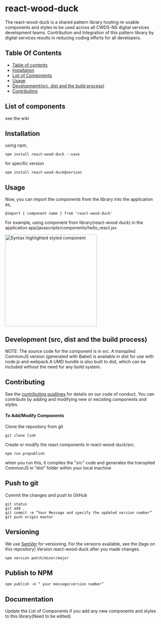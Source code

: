 # react-wood-duck

The react-wood-duck is a shared pattern library hosting re-usable components and styles to be used across all CWDS-NS digital services development teams.
Contribution and Integration of this pattern library by digital services results in reducing coding efforts for all developers.
## Table Of Contents

* [Table of contents](#table-of-contents)
* [Installation](#installation)
* [List of Components](#list-of-components)
* [Usage](#usage)
* [Developmemt(src, dist and the build process)](#development-(src,-dist-and-the-build-process))
* [Contributing](#contributing)

## List of components

see the wiki 

## Installation

using npm,

	npm install react-wood-duck --save

for specific version 

	npm install react-wood-duck@version
  
## Usage

Now, you can import the components from the library into the application as,

	@import { component name } from 'react-wood-duck'
 
   For example, using component from library(react-wood-duck) in the application app/javascripts/components/hello_react.jsx  
   
   <img alt="Syntax highlighted styled component" src="https://user-images.githubusercontent.com/30934662/29230515-456a29cc-7e98-11e7-9fb4-2b1a34a98a55.png" height="300px" />
  
## Development (src, dist and the build process)

NOTE: The source code for the component is in src. A transpiled CommonJS version (generated with Babel) is available in dist for use with node.js and webpack.A UMD bundle is also built to dist, which can be included without the need for any build system.


## Contributing

See the [contributing guidlines]() for details on our code of conduct,
You can contribute by adding and modifying new or excisting components and styles.

#### To Add/Modify Components

Clone the repository from git

	git clone link

Create or modify the react components in react-wood-duck/src.

	npm run prepublish
	
when you run this, it compiles the "src" code and generates the transpiled CommonJS in “dist” folder within your local machine 
        
## Push to git

Commit the changes and push to GitHub
        
	git status 
	git add . 
	git commit -m “Your Message and specify the updated version number” 
	git push origin master  
 	
## Versioning

We use [SemVer](http://semver.org/) for versioning. For the versions available, see the [tags on this repository] 
Version react-wood-duck after you made changes. 

	npm version patch/minor/major
	
## Publish to NPM

	npm publish -m “ your message/version number”
	
## Documentation

Update the List of Components if you add any new components and styles to this library(Need to be edited)



